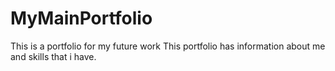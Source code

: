 # MyMainPortfolio
This is a portfolio for my future work 
This portfolio has information about me and skills that i have.
